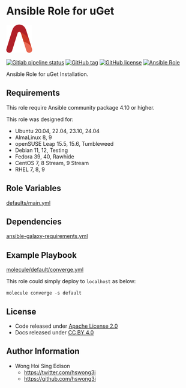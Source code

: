 # Ansible Role for uGet

<a href="https://alvistack.com" title="AlviStack" target="_blank"><img src="/alvistack.svg" height="75" alt="AlviStack"></a>

[![Gitlab pipeline status](https://img.shields.io/gitlab/pipeline/alvistack/ansible-role-uget/master)](https://gitlab.com/alvistack/ansible-role-uget/-/pipelines)
[![GitHub tag](https://img.shields.io/github/tag/alvistack/ansible-role-uget.svg)](https://github.com/alvistack/ansible-role-uget/tags)
[![GitHub license](https://img.shields.io/github/license/alvistack/ansible-role-uget.svg)](https://github.com/alvistack/ansible-role-uget/blob/master/LICENSE)
[![Ansible Role](https://img.shields.io/badge/galaxy-alvistack.uget-blue.svg)](https://galaxy.ansible.com/alvistack/uget)

Ansible Role for uGet Installation.

## Requirements

This role require Ansible community package 4.10 or higher.

This role was designed for:

- Ubuntu 20.04, 22.04, 23.10, 24.04
- AlmaLinux 8, 9
- openSUSE Leap 15.5, 15.6, Tumbleweed
- Debian 11, 12, Testing
- Fedora 39, 40, Rawhide
- CentOS 7, 8 Stream, 9 Stream
- RHEL 7, 8, 9

## Role Variables

[defaults/main.yml](defaults/main.yml)

## Dependencies

[ansible-galaxy-requirements.yml](ansible-galaxy-requirements.yml)

## Example Playbook

[molecule/default/converge.yml](molecule/default/converge.yml)

This role could simply deploy to `localhost` as below:

    molecule converge -s default

## License

- Code released under [Apache License 2.0](LICENSE)
- Docs released under [CC BY 4.0](http://creativecommons.org/licenses/by/4.0/)

## Author Information

- Wong Hoi Sing Edison
  - <https://twitter.com/hswong3i>
  - <https://github.com/hswong3i>
